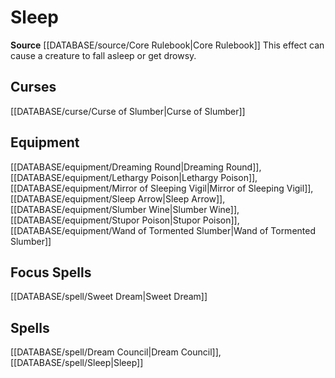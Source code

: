 ﻿---
id: '145'
name: Sleep
rarity: Common
source: '[[DATABASE/source/Core Rulebook|Core Rulebook]]'
trait:
- Sleep
type: Trait

---
# Sleep

**Source** [[DATABASE/source/Core Rulebook|Core Rulebook]] 
This effect can cause a creature to fall asleep or get drowsy.

## Curses

[[DATABASE/curse/Curse of Slumber|Curse of Slumber]]

## Equipment

[[DATABASE/equipment/Dreaming Round|Dreaming Round]], [[DATABASE/equipment/Lethargy Poison|Lethargy Poison]], [[DATABASE/equipment/Mirror of Sleeping Vigil|Mirror of Sleeping Vigil]], [[DATABASE/equipment/Sleep Arrow|Sleep Arrow]], [[DATABASE/equipment/Slumber Wine|Slumber Wine]], [[DATABASE/equipment/Stupor Poison|Stupor Poison]], [[DATABASE/equipment/Wand of Tormented Slumber|Wand of Tormented Slumber]]

## Focus Spells

[[DATABASE/spell/Sweet Dream|Sweet Dream]]

## Spells

[[DATABASE/spell/Dream Council|Dream Council]], [[DATABASE/spell/Sleep|Sleep]]